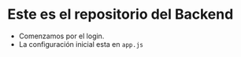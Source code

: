# Este es el repositorio del Backend

- Comenzamos por el login.
- La configuración inicial esta en `app.js`
